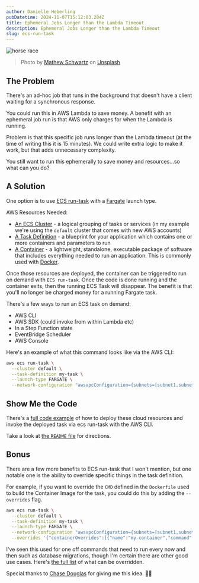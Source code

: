 ```yaml
---
author: Danielle Heberling
pubDatetime: 2024-11-07T15:12:03.284Z
title: Ephemeral Jobs Longer than the Lambda Timeout
description: Ephemeral Jobs Longer than the Lambda Timeout
slug: ecs-run-task
---
```


![horse race](/assets/horse-race.jpg)

> Photo by <a href="https://unsplash.com/@cadop?utm_content=creditCopyText&utm_medium=referral&utm_source=unsplash">Mathew Schwartz</a> on <a href="https://unsplash.com/photos/equestrian-riding-horse-at-daytime-5qRWQEdK7Sg?utm_content=creditCopyText&utm_medium=referral&utm_source=unsplash">Unsplash</a>

## The Problem

There's an ad-hoc job that runs in the background that doesn't have a client waiting for a synchronous response.

You could run this in AWS Lambda to save money. A benefit with an ephemeral job run is that AWS only charges for when the Lambda is running.

Problem is that this specific job runs longer than the Lambda timeout (at the time of writing this it is 15 minutes). We could write extra logic to make it work, but that adds unnecessary complexity.

You still want to run this ephemerally to save money and resources...so what can you do?

## A Solution

One option is to use [ECS run-task](https://docs.aws.amazon.com/AmazonECS/latest/APIReference/API_RunTask.html) with a [Fargate](https://aws.amazon.com/fargate/) launch type.

AWS Resources Needed:

- [An ECS Cluster](https://docs.aws.amazon.com/AmazonECS/latest/developerguide/clusters.html) - a logical grouping of tasks or services (in my example we're using the `default` cluster that comes with new AWS accounts)
- [A Task Definition](https://docs.aws.amazon.com/AmazonECS/latest/developerguide/task_definitions.html) - a blueprint for your application which contains one or more containers and parameters to run
- [A Container](https://aws.amazon.com/what-is/cloud-containers/) - a lightweight, standalone, executable package of software that includes everything needed to run an application. This is commonly used with [Docker](https://www.docker.com/).

Once those resources are deployed, the container can be triggered to run on demand with `ECS run-task`. Once the code is done running and the container exits, then the running ECS Task will disappear. The benefit is that you'll no longer be charged money for a running Fargate task.

There's a few ways to run an ECS task on demand:

- AWS CLI
- AWS SDK (could invoke from within Lambda etc)
- In a Step Function state
- EventBridge Scheduler
- AWS Console

Here's an example of what this command looks like via the AWS CLI:

```bash
aws ecs run-task \
  --cluster default \
  --task-definition my-task \
  --launch-type FARGATE \
  --network-configuration "awsvpcConfiguration={subnets=[subnet1,subnet2],securityGroups=[securityGroup1],assignPublicIp=ENABLED}"
```

## Show Me the Code

There's a [full code example](https://github.com/deeheber/ecs-run-task-demo) of how to deploy these cloud resources and invoke the deployed task via ecs run-task with the AWS CLI.

Take a look at [the `README` file](https://github.com/deeheber/ecs-run-task-demo/blob/main/README.md) for directions.

## Bonus

There are a few more benefits to ECS run-task that I won't mention, but one notable one is the ability to override specific things in the task definition.

For example, if you want to override the `CMD` defined in the `Dockerfile` used to build the Container Image for the task, you could do this by adding the `--overrides` flag.

```bash
aws ecs run-task \
  --cluster default \
  --task-definition my-task \
  --launch-type FARGATE \
  --network-configuration "awsvpcConfiguration={subnets=[subnet1,subnet2],securityGroups=[securityGroup1],assignPublicIp=ENABLED}" \
  --overrides '{"containerOverrides":[{"name":"my-container","command":["npm", "run", "migrate"]}]}'
```

I've seen this used for one off commands that need to run every now and then such as database migrations, though I'm certain there are other good use cases. Here's [the full list](https://docs.aws.amazon.com/AmazonECS/latest/APIReference/API_TaskOverride.html) of what can be overridden.

Special thanks to [Chase Douglas](https://www.linkedin.com/in/chasedouglas/) for giving me this idea. 🙌🏻

<br />
<br />
